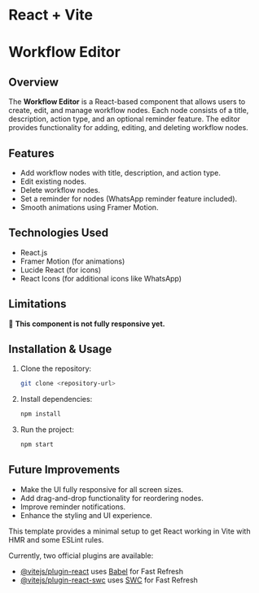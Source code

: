 # React + Vite

# Workflow Editor

## Overview
The **Workflow Editor** is a React-based component that allows users to create, edit, and manage workflow nodes. Each node consists of a title, description, action type, and an optional reminder feature. The editor provides functionality for adding, editing, and deleting workflow nodes.

## Features
- Add workflow nodes with title, description, and action type.
- Edit existing nodes.
- Delete workflow nodes.
- Set a reminder for nodes (WhatsApp reminder feature included).
- Smooth animations using Framer Motion.

## Technologies Used
- React.js
- Framer Motion (for animations)
- Lucide React (for icons)
- React Icons (for additional icons like WhatsApp)

## Limitations
🚨 **This component is not fully responsive yet.**

## Installation & Usage
1. Clone the repository:
   ```sh
   git clone <repository-url>
   ```
2. Install dependencies:
   ```sh
   npm install
   ```
3. Run the project:
   ```sh
   npm start
   ```

## Future Improvements
- Make the UI fully responsive for all screen sizes.
- Add drag-and-drop functionality for reordering nodes.
- Improve reminder notifications.
- Enhance the styling and UI experience.



This template provides a minimal setup to get React working in Vite with HMR and some ESLint rules.

Currently, two official plugins are available:

- [@vitejs/plugin-react](https://github.com/vitejs/vite-plugin-react/blob/main/packages/plugin-react/README.md) uses [Babel](https://babeljs.io/) for Fast Refresh
- [@vitejs/plugin-react-swc](https://github.com/vitejs/vite-plugin-react-swc) uses [SWC](https://swc.rs/) for Fast Refresh
